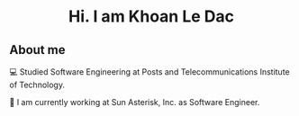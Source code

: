 <div align="center">
  <h1>
    Hi. I am Khoan Le Dac
  </h1>
 </div>

## About me
:computer: Studied Software Engineering at Posts and Telecommunications Institute of Technology.

:briefcase: I am currently working at Sun Asterisk, Inc. as Software Engineer.